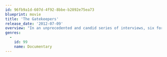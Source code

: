 ```yaml
---
id: 96fb9a1d-607d-4f92-8bbe-b2892e75ea73
blueprint: movie
title: 'The Gatekeepers'
release_date: '2012-07-09'
overview: "In an unprecedented and candid series of interviews, six former heads of the Shin Bet — Israel's intelligence and security agency — speak about their role in Israel's decades-long counterterrorism campaign, discussing their controversial methods and whether the ends ultimately justify the means. (TIFF)"
genres:
  -
    id: 99
    name: Documentary
---
```

